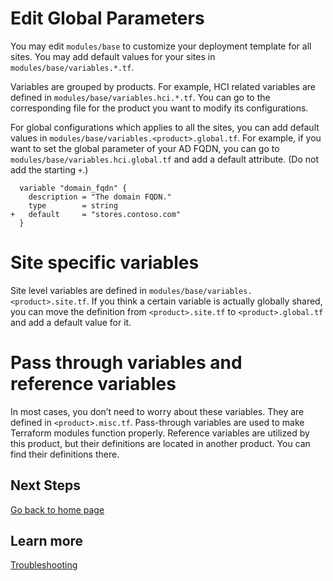 # Edit Global Parameters
  
You may edit `modules/base` to customize your deployment template for all sites. You may add default values for your sites in `modules/base/variables.*.tf`.

Variables are grouped by products. For example, HCI related variables are defined in `modules/base/variables.hci.*.tf`. You can go to the corresponding file for the product you want to modify its configurations.

For global configurations which applies to all the sites, you can add default values in `modules/base/variables.<product>.global.tf`. For example, if you want to set the global parameter of your AD FQDN, you can go to `modules/base/variables.hci.global.tf` and add a default attribute. (Do not add the starting `+`.)

```hcl
  variable "domain_fqdn" {
    description = "The domain FQDN."
    type        = string
+   default     = "stores.contoso.com"
  }
```

# Site specific variables

Site level variables are defined in `modules/base/variables.<product>.site.tf`. If you think a certain variable is actually globally shared, you can move the definition from `<product>.site.tf` to `<product>.global.tf` and add a default value for it.

# Pass through variables and reference variables

In most cases, you don’t need to worry about these variables. They are defined in `<product>.misc.tf`. Pass-through variables are used to make Terraform modules function properly. Reference variables are utilized by this product, but their definitions are located in another product. You can find their definitions there.

## Next Steps

[Go back to home page](../README.md)

## Learn more

[Troubleshooting](./TroubleShooting.md)
